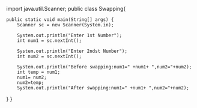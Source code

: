 import java.util.Scanner;
public class Swapping{
    
    public static void main(String[] args) {
        Scanner sc = new Scanner(System.in);
        
        System.out.println("Enter 1st Number");
        int num1 = sc.nextInt();
        
        System.out.println("Enter 2ndst Number");
        int num2 = sc.nextInt();
        
        System.out.println("Before swapping:num1=" +num1+ ",num2="+num2);
        int temp = num1;
        num1= num2;
        num2=temp;
        System.out.println("After swapping:num1=" +num1+ ",num2="+num2);
        
}
}
